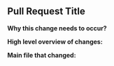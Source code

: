 ## Pull Request Title

**Why this change needs to occur?**


**High level overview of changes:**


**Main file that changed:**